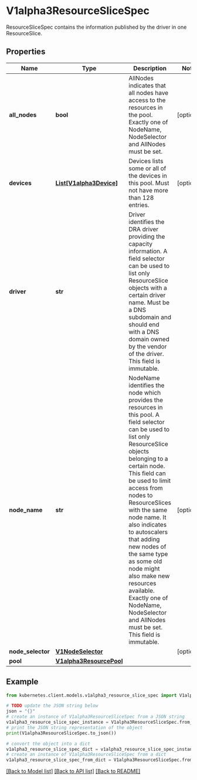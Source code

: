 # V1alpha3ResourceSliceSpec

ResourceSliceSpec contains the information published by the driver in one ResourceSlice.

## Properties

Name | Type | Description | Notes
------------ | ------------- | ------------- | -------------
**all_nodes** | **bool** | AllNodes indicates that all nodes have access to the resources in the pool.  Exactly one of NodeName, NodeSelector and AllNodes must be set. | [optional] 
**devices** | [**List[V1alpha3Device]**](V1alpha3Device.md) | Devices lists some or all of the devices in this pool.  Must not have more than 128 entries. | [optional] 
**driver** | **str** | Driver identifies the DRA driver providing the capacity information. A field selector can be used to list only ResourceSlice objects with a certain driver name.  Must be a DNS subdomain and should end with a DNS domain owned by the vendor of the driver. This field is immutable. | 
**node_name** | **str** | NodeName identifies the node which provides the resources in this pool. A field selector can be used to list only ResourceSlice objects belonging to a certain node.  This field can be used to limit access from nodes to ResourceSlices with the same node name. It also indicates to autoscalers that adding new nodes of the same type as some old node might also make new resources available.  Exactly one of NodeName, NodeSelector and AllNodes must be set. This field is immutable. | [optional] 
**node_selector** | [**V1NodeSelector**](V1NodeSelector.md) |  | [optional] 
**pool** | [**V1alpha3ResourcePool**](V1alpha3ResourcePool.md) |  | 

## Example

```python
from kubernetes.client.models.v1alpha3_resource_slice_spec import V1alpha3ResourceSliceSpec

# TODO update the JSON string below
json = "{}"
# create an instance of V1alpha3ResourceSliceSpec from a JSON string
v1alpha3_resource_slice_spec_instance = V1alpha3ResourceSliceSpec.from_json(json)
# print the JSON string representation of the object
print(V1alpha3ResourceSliceSpec.to_json())

# convert the object into a dict
v1alpha3_resource_slice_spec_dict = v1alpha3_resource_slice_spec_instance.to_dict()
# create an instance of V1alpha3ResourceSliceSpec from a dict
v1alpha3_resource_slice_spec_from_dict = V1alpha3ResourceSliceSpec.from_dict(v1alpha3_resource_slice_spec_dict)
```
[[Back to Model list]](../README.md#documentation-for-models) [[Back to API list]](../README.md#documentation-for-api-endpoints) [[Back to README]](../README.md)


